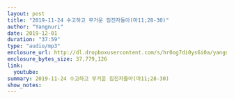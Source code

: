 ```yaml
---
layout: post
title: "2019-11-24 수고하고 무거운 짐진자들아(마11;28-30)"
author: "Yangnuri"
date: 2019-12-01
duration: "37:59"
type: "audio/mp3"
enclosure_url: http://dl.dropboxusercontent.com/s/hr0og7di0ys6i0a/yangnurichurch191124.mp3
enclosure_bytes_size: 37,779,126
link:
  youtube: 
summary: 2019-11-24 수고하고 무거운 짐진자들아(마11;28-30)
show_notes:
---
```

